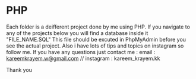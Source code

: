 # PHP

Each folder is a deifferent project done by me using PHP.
If you navigate to any of the projects below you will find a database inside it "FILE_NAME.SQL"
This file should be excuted in PhpMyAdmin before you see the actual project.
Also i have lots of tips and topics on instagram so follow me.
If you have any questions just contact me :
email : kareemkrayem.w@gmail.com //
instagram : kareem_krayem.kk

Thank you 
